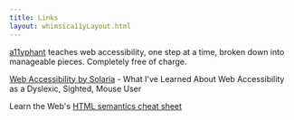 ```yaml
---
title: Links
layout: whimsica11yLayout.html
---
```


[a11yphant](https://a11yphant.com/) teaches web accessibility, one step at a time, broken down into manageable pieces. Completely free of charge.

[Web Accessibility by Solaria](https://solaria.neocities.org/accessibility) - What I've Learned About Web Accessibility as a Dyslexic, Sighted, Mouse User

Learn the Web's [HTML semantics cheat sheet](https://learntheweb.courses/topics/html-semantics-cheat-sheet/)